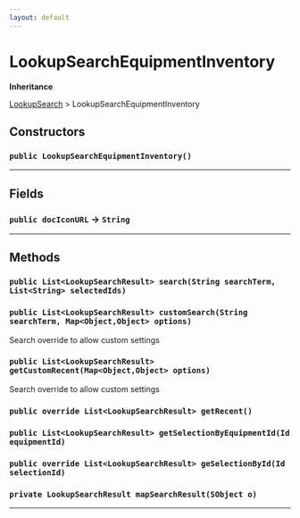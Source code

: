 ```yaml
---
layout: default
---
```

# LookupSearchEquipmentInventory

**Inheritance**

[LookupSearch](./LookupSearch.md)
 &gt; 
LookupSearchEquipmentInventory

## Constructors
### `public LookupSearchEquipmentInventory()`
---
## Fields

### `public docIconURL` → `String`


---
## Methods
### `public List<LookupSearchResult> search(String searchTerm, List<String> selectedIds)`
### `public List<LookupSearchResult> customSearch(String searchTerm, Map<Object,Object> options)`

Search override to allow custom settings

### `public List<LookupSearchResult> getCustomRecent(Map<Object,Object> options)`

Search override to allow custom settings

### `public override List<LookupSearchResult> getRecent()`
### `public List<LookupSearchResult> getSelectionByEquipmentId(Id equipmentId)`
### `public override List<LookupSearchResult> geSelectionById(Id selectionId)`
### `private LookupSearchResult mapSearchResult(SObject o)`
---
